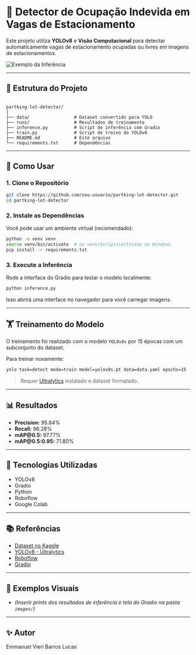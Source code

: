 
# 🚗 Detector de Ocupação Indevida em Vagas de Estacionamento

Este projeto utiliza **YOLOv8** e **Visão Computacional** para detectar automaticamente vagas de estacionamento ocupadas ou livres em imagens de estacionamentos.

![Exemplo da Inferência](images/exemplo_inferencia.jpg)

---

## 📁 Estrutura do Projeto

```

partking-lot-detector/
│
├── data/                 # Dataset convertido para YOLO
├── runs/                 # Resultados de treinamento
├── inference.py          # Script de inferência com Gradio
├── train.py              # Script de treino do YOLOv8
├── README.md             # Este arquivo
└── requirements.txt      # Dependências

````

---

## 🚀 Como Usar

### 1. Clone o Repositório

```bash
git clone https://github.com/seu-usuario/partking-lot-detector.git
cd partking-lot-detector
````

### 2. Instale as Dependências

Você pode usar um ambiente virtual (recomendado):

```bash
python -m venv venv
source venv/bin/activate  # ou venv\Scripts\activate no Windows
pip install -r requirements.txt
```

### 3. Execute a Inferência

Rode a interface do Gradio para testar o modelo localmente:

```bash
python inference.py
```

Isso abrirá uma interface no navegador para você carregar imagens.

---

## 🏋️ Treinamento do Modelo

O treinamento foi realizado com o modelo `YOLOv8s` por 15 épocas com um subconjunto do dataset.

Para treinar novamente:

```bash
yolo task=detect mode=train model=yolov8s.pt data=data.yaml epochs=15
```

> Requer [Ultralytics](https://github.com/ultralytics/ultralytics) instalado e dataset formatado.

---

## 📊 Resultados

* **Precision:** 95.84%
* **Recall:** 96.28%
* **mAP\@0.5:** 97.77%
* **mAP\@0.5:0.95:** 71.80%

---

## 🧠 Tecnologias Utilizadas

* YOLOv8
* Gradio
* Python
* Roboflow
* Google Colab

---

## 📚 Referências

* [Dataset no Kaggle](https://www.kaggle.com/datasets)
* [YOLOv8 - Ultralytics](https://docs.ultralytics.com)
* [Roboflow](https://roboflow.com)
* [Gradio](https://www.gradio.app)

---

## 📸 Exemplos Visuais

* *(Inserir prints dos resultados de inferência e tela do Gradio na pasta `images/`)*

---

## ✨ Autor

Emmanuel Vieri Barros Lucas

